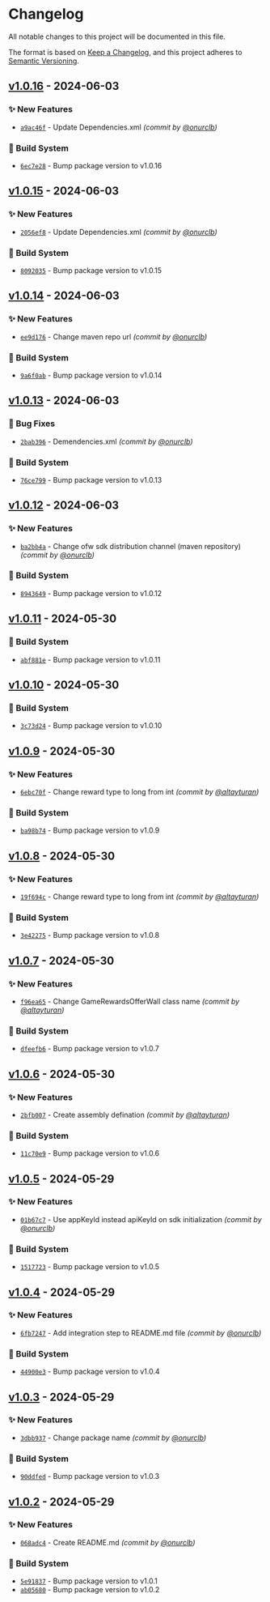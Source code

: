 # Changelog
All notable changes to this project will be documented in this file.

The format is based on [Keep a Changelog](https://keepachangelog.com/en/1.0.0/),
and this project adheres to [Semantic Versioning](https://semver.org/spec/v2.0.0.html).

## [v1.0.16] - 2024-06-03
### :sparkles: New Features
- [`a9ac46f`](https://github.com/megafortunagames/gamerewards.gg.offerwall/commit/a9ac46f9925d7495262a0bc1407850e20bf9077c) - Update Dependencies.xml *(commit by [@onurclb](https://github.com/onurclb))*

### :construction_worker: Build System
- [`6ec7e28`](https://github.com/megafortunagames/gamerewards.gg.offerwall/commit/6ec7e2864ed5f2cba365aa58a8278cb7a3feae27) - Bump package version to v1.0.16


## [v1.0.15] - 2024-06-03
### :sparkles: New Features
- [`2056ef8`](https://github.com/megafortunagames/gamerewards.gg.offerwall/commit/2056ef84fe7b14778277c908162cbff4e51d49b6) - Update Dependencies.xml *(commit by [@onurclb](https://github.com/onurclb))*

### :construction_worker: Build System
- [`8092035`](https://github.com/megafortunagames/gamerewards.gg.offerwall/commit/8092035cb6e3a5f2d43c2a187f50f95fa5533c0f) - Bump package version to v1.0.15


## [v1.0.14] - 2024-06-03
### :sparkles: New Features
- [`ee9d176`](https://github.com/megafortunagames/gamerewards.gg.offerwall/commit/ee9d1765c82c503dbcf714f33a2924bb72d1ab7b) - Change maven repo url *(commit by [@onurclb](https://github.com/onurclb))*

### :construction_worker: Build System
- [`9a6f0ab`](https://github.com/megafortunagames/gamerewards.gg.offerwall/commit/9a6f0abf26c7cc6289311576d8a6e84609e1ede7) - Bump package version to v1.0.14


## [v1.0.13] - 2024-06-03
### :bug: Bug Fixes
- [`2bab396`](https://github.com/megafortunagames/gamerewards.gg.offerwall/commit/2bab39690c4a4ff09da6fad8800200c3b8d9ced0) - Demendencies.xml *(commit by [@onurclb](https://github.com/onurclb))*

### :construction_worker: Build System
- [`76ce799`](https://github.com/megafortunagames/gamerewards.gg.offerwall/commit/76ce799a71ef9c318208a9db2d26cf04e0b87a26) - Bump package version to v1.0.13


## [v1.0.12] - 2024-06-03
### :sparkles: New Features
- [`ba2bb4a`](https://github.com/megafortunagames/gamerewards.gg.offerwall/commit/ba2bb4a61295f9f6c3886fcec3b45d9c4411c869) - Change ofw sdk distribution channel (maven repository) *(commit by [@onurclb](https://github.com/onurclb))*

### :construction_worker: Build System
- [`8943649`](https://github.com/megafortunagames/gamerewards.gg.offerwall/commit/8943649a06ad636ac6e012aa46f84998b23e7245) - Bump package version to v1.0.12


## [v1.0.11] - 2024-05-30
### :construction_worker: Build System
- [`abf881e`](https://github.com/megafortunagames/gamerewards.gg.offerwall/commit/abf881e044784cc2ccc2391b1ca7a7a0084ae065) - Bump package version to v1.0.11


## [v1.0.10] - 2024-05-30
### :construction_worker: Build System
- [`3c73d24`](https://github.com/megafortunagames/gamerewards.gg.offerwall/commit/3c73d245f6c08252760b15187eb526400f1bd1d1) - Bump package version to v1.0.10


## [v1.0.9] - 2024-05-30
### :sparkles: New Features
- [`6ebc70f`](https://github.com/megafortunagames/gamerewards.gg.offerwall/commit/6ebc70fa9f1104f65977a7d846a3893cc5ed387f) - Change reward type to long from int *(commit by [@altayturan](https://github.com/altayturan))*

### :construction_worker: Build System
- [`ba98b74`](https://github.com/megafortunagames/gamerewards.gg.offerwall/commit/ba98b7486d6c215791f95bbf20b810e9ad1c5f49) - Bump package version to v1.0.9


## [v1.0.8] - 2024-05-30
### :sparkles: New Features
- [`19f694c`](https://github.com/megafortunagames/gamerewards.gg.offerwall/commit/19f694cdf37188a84048b610a0102518d888605d) - Change reward type to long from int *(commit by [@altayturan](https://github.com/altayturan))*

### :construction_worker: Build System
- [`3e42275`](https://github.com/megafortunagames/gamerewards.gg.offerwall/commit/3e42275920bd704d4a28129658a9261b182f8db3) - Bump package version to v1.0.8


## [v1.0.7] - 2024-05-30
### :sparkles: New Features
- [`f96ea65`](https://github.com/megafortunagames/gamerewards.gg.offerwall/commit/f96ea656bacd3778f24a9e9b21407229d502e487) - Change GameRewardsOfferWall class name *(commit by [@altayturan](https://github.com/altayturan))*

### :construction_worker: Build System
- [`dfeefb6`](https://github.com/megafortunagames/gamerewards.gg.offerwall/commit/dfeefb66d0d649141b2455ee7cf3f500ad5498a8) - Bump package version to v1.0.7


## [v1.0.6] - 2024-05-30
### :sparkles: New Features
- [`2bfb007`](https://github.com/megafortunagames/gamerewards.gg.offerwall/commit/2bfb007636bf6e76f0833c5eeb6974fd3955987c) - Create assembly defination *(commit by [@altayturan](https://github.com/altayturan))*

### :construction_worker: Build System
- [`11c70e9`](https://github.com/megafortunagames/gamerewards.gg.offerwall/commit/11c70e9887ca5f7189ac544350ab473a37922a56) - Bump package version to v1.0.6


## [v1.0.5] - 2024-05-29
### :sparkles: New Features
- [`01b67c7`](https://github.com/megafortunagames/gamerewards.gg.offerwall/commit/01b67c78282d4a80ac06cb1b62a709ca8cf6dccc) - Use appKeyId instead apiKeyId on sdk initialization *(commit by [@onurclb](https://github.com/onurclb))*

### :construction_worker: Build System
- [`1517723`](https://github.com/megafortunagames/gamerewards.gg.offerwall/commit/15177232db768eb0489bfa04d1b231624830a9db) - Bump package version to v1.0.5


## [v1.0.4] - 2024-05-29
### :sparkles: New Features
- [`6fb7247`](https://github.com/megafortunagames/gamerewards.gg.offerwall/commit/6fb72474441ec4432577439e292511e9d71429a2) - Add integration step to README.md file *(commit by [@onurclb](https://github.com/onurclb))*

### :construction_worker: Build System
- [`44900e3`](https://github.com/megafortunagames/gamerewards.gg.offerwall/commit/44900e3191d5b9d6dae0c002bfaf3ee222cc4b52) - Bump package version to v1.0.4


## [v1.0.3] - 2024-05-29
### :sparkles: New Features
- [`3dbb937`](https://github.com/megafortunagames/gamerewards.gg.offerwall/commit/3dbb937031194901a955b2fe63c6a2105df20e23) - Change package name *(commit by [@onurclb](https://github.com/onurclb))*

### :construction_worker: Build System
- [`90ddfed`](https://github.com/megafortunagames/gamerewards.gg.offerwall/commit/90ddfed2fe1c3cab2efbb4e6b79fb6c31d02ed88) - Bump package version to v1.0.3


## [v1.0.2] - 2024-05-29
### :sparkles: New Features
- [`068adc4`](https://github.com/megafortunagames/gamerewards.gg.offerwall/commit/068adc4610d932aec0444d8d316c8658d628ca7e) - Create README.md *(commit by [@onurclb](https://github.com/onurclb))*

### :construction_worker: Build System
- [`5e91837`](https://github.com/megafortunagames/gamerewards.gg.offerwall/commit/5e918372d04ecf192d1f387904aba19d49e5d4f7) - Bump package version to v1.0.1
- [`ab05680`](https://github.com/megafortunagames/gamerewards.gg.offerwall/commit/ab056809b2192f886d09200ee47ee6deb8c3a6ca) - Bump package version to v1.0.2

[v1.0.2]: https://github.com/megafortunagames/gamerewards.gg.offerwall/compare/v1.0.1...v1.0.2
[v1.0.3]: https://github.com/megafortunagames/gamerewards.gg.offerwall/compare/v1.0.2...v1.0.3
[v1.0.4]: https://github.com/megafortunagames/gamerewards.gg.offerwall/compare/v1.0.3...v1.0.4
[v1.0.5]: https://github.com/megafortunagames/gamerewards.gg.offerwall/compare/v1.0.4...v1.0.5
[v1.0.6]: https://github.com/megafortunagames/gamerewards.gg.offerwall/compare/v1.0.5...v1.0.6
[v1.0.7]: https://github.com/megafortunagames/gamerewards.gg.offerwall/compare/v1.0.6...v1.0.7
[v1.0.8]: https://github.com/megafortunagames/gamerewards.gg.offerwall/compare/v1.0.7...v1.0.8
[v1.0.9]: https://github.com/megafortunagames/gamerewards.gg.offerwall/compare/v1.0.8...v1.0.9
[v1.0.10]: https://github.com/megafortunagames/gamerewards.gg.offerwall/compare/v1.0.9...v1.0.10
[v1.0.11]: https://github.com/megafortunagames/gamerewards.gg.offerwall/compare/v1.0.10...v1.0.11
[v1.0.12]: https://github.com/megafortunagames/gamerewards.gg.offerwall/compare/v1.0.11...v1.0.12
[v1.0.13]: https://github.com/megafortunagames/gamerewards.gg.offerwall/compare/v1.0.12...v1.0.13
[v1.0.14]: https://github.com/megafortunagames/gamerewards.gg.offerwall/compare/v1.0.13...v1.0.14
[v1.0.15]: https://github.com/megafortunagames/gamerewards.gg.offerwall/compare/v1.0.14...v1.0.15
[v1.0.16]: https://github.com/megafortunagames/gamerewards.gg.offerwall/compare/v1.0.15...v1.0.16
